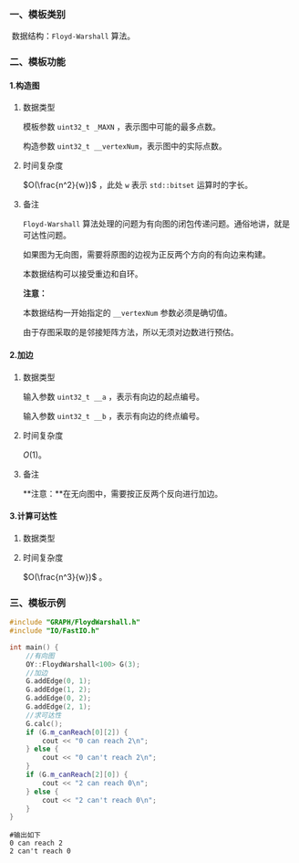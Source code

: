 ### 一、模板类别

​	数据结构：`Floyd-Warshall` 算法。

### 二、模板功能

#### 1.构造图

1. 数据类型

   模板参数 `uint32_t _MAXN` ，表示图中可能的最多点数。

   构造参数 `uint32_t __vertexNum`​ ，表示图中的实际点数。

2. 时间复杂度

   $O(\frac{n^2}{w})$ ，此处 `w` 表示 `std::bitset` 运算时的字长。

3. 备注

   `Floyd-Warshall` 算法处理的问题为有向图的闭包传递问题。通俗地讲，就是可达性问题。

   如果图为无向图，需要将原图的边视为正反两个方向的有向边来构建。
   
   本数据结构可以接受重边和自环。

   **注意：**
   
   本数据结构一开始指定的 `__vertexNum` 参数必须是确切值。
   
   由于存图采取的是邻接矩阵方法，所以无须对边数进行预估。

#### 2.加边

1. 数据类型

   输入参数 `uint32_t __a`​ ，表示有向边的起点编号。

   输入参数 `uint32_t __b` ，表示有向边的终点编号。

2. 时间复杂度

   $O(1)$。

3. 备注

   **注意：**在无向图中，需要按正反两个反向进行加边。

#### 3.计算可达性

1. 数据类型

2. 时间复杂度

   $O(\frac{n^3}{w})$ 。


### 三、模板示例

```c++
#include "GRAPH/FloydWarshall.h"
#include "IO/FastIO.h"

int main() {
    //有向图
    OY::FloydWarshall<100> G(3);
    //加边
    G.addEdge(0, 1);
    G.addEdge(1, 2);
    G.addEdge(0, 2);
    G.addEdge(2, 1);
    //求可达性
    G.calc();
    if (G.m_canReach[0][2]) {
        cout << "0 can reach 2\n";
    } else {
        cout << "0 can't reach 2\n";
    }
    if (G.m_canReach[2][0]) {
        cout << "2 can reach 0\n";
    } else {
        cout << "2 can't reach 0\n";
    }
}
```

```
#输出如下
0 can reach 2
2 can't reach 0

```


